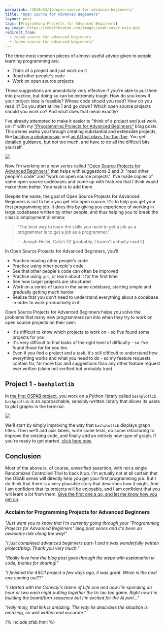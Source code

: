 ```yaml
---
permalink: /2019/04/13/open-source-for-advanced-beginners/
title: "Open Source for Advanced Beginners"
layout: post
tags: [Programming Projects for Advanced Beginners]
og_image: https://robertheaton.com/images/osab-cover-main.png
redirect_from:
  - /open-source-for-advanced-beginners
  - /open-source-for-advanced-beginners/
---
```

The three most common pieces of almost-useful advice given to people learning programming are:

* Think of a project and just work on it
* Read other people's code
* Work on open source projects

These suggestions are anecdotally very effective if you're able to put them into practice, but doing so can be extremely tough. How do you know if your project idea is feasible? Whose code should you read? How do you read it? Do you start at line 1 and go down? Which open source projects should you work on? And what does that mean exactly?

I've already attempted to make it easier to "think of a project and just work on it" with my ["Programming Projects for Advanced Beginners"](/programming-projects-for-advanced-beginners) blog posts. This series walks you through creating substantial and extensible projects, like [building a photomosaic](/2018/11/03/programming-project-4-photomosaics/) and [an AI that plays Tic-Tac-Toe](/2018/10/09/programming-projects-for-advanced-beginners-3-a/). You get detailed guidance, but not too much, and have to do all the difficult bits yourself.

<img src="/images/osab-cover-main.png" />

Now I'm working on a new series called ["Open Source Projects for Advanced Beginners"](/2019/04/14/open-source-for-advanced-beginners-1-bashplotlib/) that helps with suggestions 2 and 3: "read other people's code" and "work on open source projects". I've made copies of some open source codebases and come up with features that I think would make them better. Your task is to add them.

Despite the name, the goal of Open Source Projects for Advanced Beginners is not to help you get into open source. It's to help you get your first programming job. It does this by giving you experience of working in large codebases written by other people, and thus helping you to break the classic employment dilemma:

> "The best way to learn the skills you need to get a job as a programmer is to get a job as a programmer."
>
>   -- Joseph Heller, Catch 22 (probably, I haven't actually read it)

In Open Source Projects for Advanced Beginners, you'll:

* Practice reading other people's code
* Practice using other people's code
* See that other people's code can often be improved
* Practice using `git`, or learn about it for the first time
* See how larger projects are structured
* Work on a series of tasks in the same codebase, starting simple and gradually getting much harder
* Realize that you don't need to understand everything about a codebase in order to work productively in it

Open Source Projects for Advanced Beginners helps you solve the problems that many new programmers run into when they try to work on open source projects on their own:

* It's difficult to know which projects to work on - so I've found some projects for you
* It's very difficult to find tasks of the right level of difficulty - so I've found those for for you too
* Even if you find a project and a task, it's still difficult to understand how everything works and what you need to do - so my feature requests contain far, far more tips and suggestions than any other feature request ever written (claim not verified but probably true)

## Project 1 - `bashplotlib`

In [the first OSPAB project](/2019/04/14/open-source-for-advanced-beginners-1-bashplotlib/), you work on a Python library called `bashplotlib`. `bashplotlib` is an approachable, sensibly-written library that allows its users to plot graphs in the terminal.

<img src="/images/bpl-examples.png" />

We'll start by simply improving the way that `bashplotlib` displays graph titles. Then we'll add axis labels, write some tests, do some refactoring to improve the existing code, and finally add an entirely new type of graph. If you're ready to get started, [click here now](/2019/04/14/open-source-for-advanced-beginners-1-bashplotlib/).

## Conclusion

Most of the above is, of course, unverified assertion, with not a single Randomized Controlled Trial to back it up. I'm actually not at all certain that the OSAB series will directly help you get your first programming job. But I do think that there is a very plausible story that describes how it might. And I am confident that its projects will be enjoyable, and I am confident that you will learn a lot from them. [Give the first one a go, and let me know how you get on](/2019/04/14/open-source-for-advanced-beginners-1-bashplotlib/).

### Acclaim for Programming Projects for Advanced Beginners

*"Just want you to know that I'm currently going through your "Programming Projects for Advanced Beginners" blog post series and it's been an awesome ride along the way!"*

*"I just completed advanced beginners part-1 and it was wonderfully written project/blog. Thank you very much."*

*"Really love how the blog post goes through the steps with explanation in code, thanks for sharing!"*

*"I finished the ASCII project a few days ago, it was great. When is the next one coming out??"*

*"I started with the Conway's Game of Life one and now I'm spending an hour or two each night putting together the tic tac toe game. Right now I'm building the board/turn sequence but I'm excited for the AI part…"*

*"Holy moly, that link is amazing. The way he describes the situation is amazing, so well written and accurate."*

{% include pfab.html %}
<br/>
